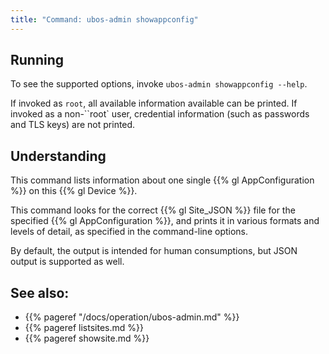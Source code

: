 ```yaml
---
title: "Command: ubos-admin showappconfig"
---
```


## Running

To see the supported options, invoke ``ubos-admin showappconfig --help``.

If invoked as ``root``, all available information available can be printed. If
invoked as a non-``root` user, credential information (such as passwords and
TLS keys) are not printed.

## Understanding

This command lists information about one single {{% gl AppConfiguration %}}
on this {{% gl Device %}}.

This command looks for the correct {{% gl Site_JSON %}} file for the specified
{{% gl AppConfiguration %}}, and prints it in various formats and levels of
detail, as specified in the command-line options.

By default, the output is intended for human consumptions, but JSON output is supported
as well.

## See also:

* {{% pageref "/docs/operation/ubos-admin.md" %}}
* {{% pageref listsites.md %}}
* {{% pageref showsite.md %}}

